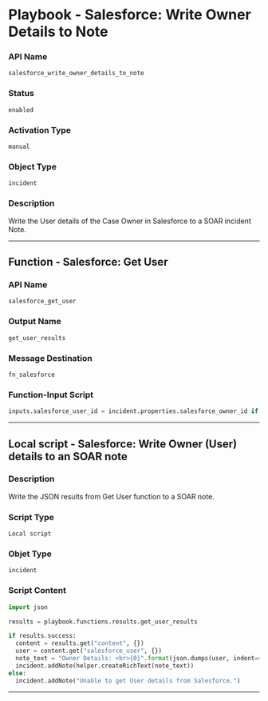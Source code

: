 <!--
    DO NOT MANUALLY EDIT THIS FILE
    THIS FILE IS AUTOMATICALLY GENERATED WITH resilient-sdk codegen
    Generated with resilient-sdk v49.1.51
-->

# Playbook - Salesforce: Write Owner Details to Note

### API Name
`salesforce_write_owner_details_to_note`

### Status
`enabled`

### Activation Type
`manual`

### Object Type
`incident`

### Description
Write the User details of the Case Owner in Salesforce to a SOAR incident Note.


---
## Function - Salesforce: Get User

### API Name
`salesforce_get_user`

### Output Name
`get_user_results`

### Message Destination
`fn_salesforce`

### Function-Input Script
```python
inputs.salesforce_user_id = incident.properties.salesforce_owner_id if incident.properties.salesforce_owner_id else helper.fail("Error: OwnerId is None")
```

---

## Local script - Salesforce: Write Owner (User) details to an SOAR note

### Description
Write the JSON results from Get User function to a SOAR note.

### Script Type
`Local script`

### Objet Type
`incident`

### Script Content
```python
import json

results = playbook.functions.results.get_user_results

if results.success:
  content = results.get("content", {})
  user = content.get("salesforce_user", {})
  note_text = "Owner Details: <br>{0}".format(json.dumps(user, indent=4))
  incident.addNote(helper.createRichText(note_text))
else:
  incident.addNote("Unable to get User details from Salesforce.")
```

---
